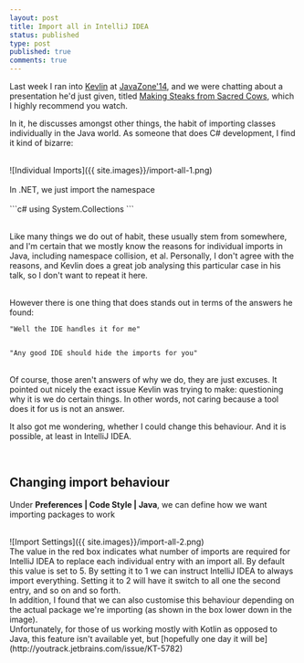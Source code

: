 ```yaml
---
layout: post
title: Import all in IntelliJ IDEA
status: published
type: post
published: true
comments: true
---
```

Last week I ran into [Kevlin](https://twitter.com/KevlinHenney) at [JavaZone'14](http://2014.javazone.no), and we were chatting about a presentation he'd just given, titled
[Making Steaks from Sacred Cows](https://vimeo.com/105758303), which I highly recommend you watch.


In it, he discusses amongst other things, the habit of importing classes individually in the Java world. As someone that does C# development, I find it kind of bizarre:

<br/>
![Individual Imports]({{ site.images}}/import-all-1.png)
<br/>
<br/>
In .NET, we just import the namespace
<br/>
<br/>
```c#
using System.Collections
```
<br/>
<br/>

Like many things we do out of habit, these usually stem from somewhere, and I'm certain that we mostly know the reasons for individual imports in Java, including
namespace collision, et al. Personally, I don't agree with the reasons, and Kevlin does a great job analysing this particular case in his talk, so I don't want to repeat it here.

<br/>
However there is one thing that does stands out in terms of the answers he found:


    "Well the IDE handles it for me"


    "Any good IDE should hide the imports for you"



<br/>
Of course, those aren't answers of why we do, they are just excuses. It pointed out nicely the exact issue Kevlin was trying to make: questioning why it is we do certain things.
In other words, not caring because a tool does it for us is not an answer.

<br/>

It also got me wondering, whether I could change this behaviour. And it is possible, at least
in IntelliJ IDEA.

<br/>

## Changing import behaviour


Under **Preferences \| Code Style \| Java**, we can define how we want importing packages to work


<br/>
![Import Settings]({{ site.images}}/import-all-2.png)


<br/>
The value in the red box indicates what number of imports are required for IntelliJ IDEA to replace each individual entry with an import all. By default this value is set to 5. By
setting it to 1 we can instruct IntelliJ IDEA to always import everything. Setting it to 2 will have it switch to all one the second entry, and so on and so forth.


<br/>
In addition, I found that we can also customise this behaviour depending on the actual package we're importing (as shown in the box lower down in the image).


<br/>
Unfortunately, for those of us working mostly with Kotlin as opposed to Java, this feature isn't available yet, but [hopefully one day it will be](http://youtrack.jetbrains.com/issue/KT-5782)



